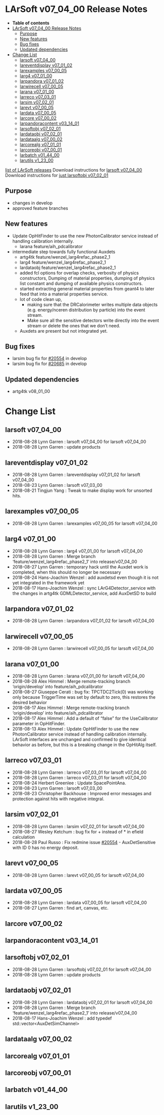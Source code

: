 LArSoft v07_04_00 Release Notes
======================================================================

-   **Table of contents**
-   [LArSoft v07_04_00 Release Notes](#LArSoft-v07_04_00-Release-Notes)
    -   [Purpose](#Purpose)
    -   [New features](#New-features)
    -   [Bug fixes](#Bug-fixes)
    -   [Updated dependencies](#Updated-dependencies)
-   [Change List](#Change-List)
    -   [larsoft v07_04_00](#larsoft-v07_04_00)
    -   [lareventdisplay v07_01_02](#lareventdisplay-v07_01_02)
    -   [larexamples v07_00_05](#larexamples-v07_00_05)
    -   [larg4 v07_01_00](#larg4-v07_01_00)
    -   [larpandora v07_01_02](#larpandora-v07_01_02)
    -   [larwirecell v07_00_05](#larwirecell-v07_00_05)
    -   [larana v07_01_00](#larana-v07_01_00)
    -   [larreco v07_03_01](#larreco-v07_03_01)
    -   [larsim v07_02_01](#larsim-v07_02_01)
    -   [larevt v07_00_05](#larevt-v07_00_05)
    -   [lardata v07_00_05](#lardata-v07_00_05)
    -   [larcore v07_00_02](#larcore-v07_00_02)
    -   [larpandoracontent v03_14_01](#larpandoracontent-v03_14_01)
    -   [larsoftobj v07_02_01](#larsoftobj-v07_02_01)
    -   [lardataobj v07_02_01](#lardataobj-v07_02_01)
    -   [lardataalg v07_00_02](#lardataalg-v07_00_02)
    -   [larcorealg v07_01_01](#larcorealg-v07_01_01)
    -   [larcoreobj v07_00_01](#larcoreobj-v07_00_01)
    -   [larbatch v01_44_00](#larbatch-v01_44_00)
    -   [larutils v1_23_00](#larutils-v1_23_00)

[list of LArSoft releases](LArSoft_release_list)
Download instructions for [larsoft v07_04_00](http://scisoft.fnal.gov/scisoft/bundles/larsoft/v07_04_00/larsoft-v07_04_00.html)
Download instructions for [just larsoftobj v07_02_01](http://scisoft.fnal.gov/scisoft/bundles/larsoftobj/v07_02_01/larsoftobj-v07_02_01.html)

Purpose
--------------------

-   changes in develop
-   approved feature branches

New features
------------------------------

-   Update OpHitFinder to use the new PhotonCalibrator service instead of handling calibration internally.
    -   larana feature/aih_pdcalibrator
-   intermediate step towards fully functional Auxdets
    -   artg4tk feature/wenzel_larg4refac_phase2_1
    -   larg4 feature/wenzel_larg4refac_phase2_1
    -   lardataobj feature/wenzel_larg4refac_phase2_1
    -   added fcl options for overlap checks, verbosity of physics constructors, Dumping of material properties, dumping of physics list constant and dumping of available physics constructors.
    -   started extracting general material properties from geant4 to later feed that into a material properties service.
    -   lot of code clean up,
        -   making sure that the DRCalorimeter writes multiple data objects
             (e.g. energy/nceren distribution by particle) into the event stream.
        -   Make sure all the sensitive detectors write directly into the event stream or delete the ones that we don’t need.
    -   Auxdets are present but not integrated yet.

Bug fixes
------------------------

-   larsim bug fix for [\#20554](/redmine/issues/20554 "Bug: AuxDetSensitive with ID 0 has no energy deposit (Closed)") in develop
-   larsim bug fix for [\#20685](/redmine/issues/20685 "Bug: Bug in ISCalcSeparate::EFieldAtStep (Resolved)") in develop

Updated dependencies
----------------------------------------------

-   artg4tk v08_01_00

Change List
============================

larsoft v07_04_00
------------------------------------------

-   2018-08-28 Lynn Garren : larsoft v07_04_00 for larsoft v07_04_00
-   2018-08-28 Lynn Garren : update products

lareventdisplay v07_01_02
----------------------------------------------------------

-   2018-08-28 Lynn Garren : lareventdisplay v07_01_02 for larsoft v07_04_00
-   2018-08-23 Lynn Garren : larsoft v07_03_00
-   2018-08-21 Tingjun Yang : Tweak to make display work for unsorted hits.

larexamples v07_00_05
--------------------------------------------------

-   2018-08-28 Lynn Garren : larexamples v07_00_05 for larsoft v07_04_00

larg4 v07_01_00
--------------------------------------

-   2018-08-28 Lynn Garren : larg4 v07_01_00 for larsoft v07_04_00
-   2018-08-28 Lynn Garren : Merge branch ‘feature/wenzel_larg4refac_phase2_1’ into release/v07_04_00
-   2018-08-27 Lynn Garren : temporary hack until the Auxdet work is completed, when this should no longer be necessary
-   2018-08-24 Hans-Joachim Wenzel : add auxdetsd even though it is not yet integrated in the framework yet
-   2018-08-17 Hans-Joachim Wenzel : sync LArG4Detector_service with the changes in artg4tk GDMLDetector_service, add AuxDetSD to build

larpandora v07_01_02
------------------------------------------------

-   2018-08-28 Lynn Garren : larpandora v07_01_02 for larsoft v07_04_00

larwirecell v07_00_05
--------------------------------------------------

-   2018-08-28 Lynn Garren : larwirecell v07_00_05 for larsoft v07_04_00

larana v07_01_00
----------------------------------------

-   2018-08-28 Lynn Garren : larana v07_01_00 for larsoft v07_04_00
-   2018-08-28 Alex Himmel : Merge remote-tracking branch ‘origin/develop’ into feature/aih_pdcalibrator
-   2018-08-27 Giuseppe Cerati : bug fix: TPCTDC2Tick(0) was working only because TriggerTime was set by default to zero, this restores the desired behavior
-   2018-08-17 Alex Himmel : Merge remote-tracking branch ‘origin/develop’ into feature/aih_pdcalibrator
-   2018-08-17 Alex Himmel : Add a default of “false” for the UseCalibrator parameter in OpHitFinder.
-   2018-08-13 Alex Himmel : Update OpHitFinder to use the new PhotonCalibrator service instead of handling calibration internally. LArSoft interfaces are unchanged and confirmed to give identical behavior as before, but this is a breaking change in the OpHitAlg itself.

larreco v07_03_01
------------------------------------------

-   2018-08-28 Lynn Garren : larreco v07_03_01 for larsoft v07_04_00
-   2018-08-28 Lynn Garren : larreco v07_03_01 for larsoft v07_04_00
-   2018-08-24 Herbert Greenlee : Update SpacePointAna.
-   2018-08-23 Lynn Garren : larsoft v07_03_00
-   2018-08-23 Christopher Backhouse : Improved error messages and protection against hits with negative integral.

larsim v07_02_01
----------------------------------------

-   2018-08-28 Lynn Garren : larsim v07_02_01 for larsoft v07_04_00
-   2018-08-27 Wesley Ketchum : bug fix for + instead of \* in efield calculation
-   2018-08-28 Paul Russo : Fix redmine issue [\#20554](/redmine/issues/20554 "Bug: AuxDetSensitive with ID 0 has no energy deposit (Closed)") - AuxDetSensitive with ID 0 has no energy deposit.

larevt v07_00_05
----------------------------------------

-   2018-08-28 Lynn Garren : larevt v07_00_05 for larsoft v07_04_00

lardata v07_00_05
------------------------------------------

-   2018-08-28 Lynn Garren : lardata v07_00_05 for larsoft v07_04_00
-   2018-08-27 Lynn Garren : find art, canvas, etc.

larcore v07_00_02
------------------------------------------

larpandoracontent v03_14_01
--------------------------------------------------------------

larsoftobj v07_02_01
------------------------------------------------

-   2018-08-28 Lynn Garren : larsoftobj v07_02_01 for larsoft v07_04_00
-   2018-08-28 Lynn Garren : update products

lardataobj v07_02_01
------------------------------------------------

-   2018-08-28 Lynn Garren : lardataobj v07_02_01 for larsoft v07_04_00
-   2018-08-28 Lynn Garren : Merge branch ‘feature/wenzel_larg4refac_phase2_1’ into release/v07_04_00
-   2018-08-17 Hans-Joachim Wenzel : add typedef std::vector\<AuxDetSimChannel\>

lardataalg v07_00_02
------------------------------------------------

larcorealg v07_01_01
------------------------------------------------

larcoreobj v07_00_01
------------------------------------------------

larbatch v01_44_00
--------------------------------------------

larutils v1_23_00
------------------------------------------
